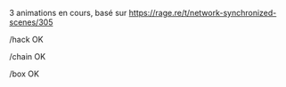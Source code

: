 3 animations en cours, basé sur https://rage.re/t/network-synchronized-scenes/305

/hack OK 

/chain OK

/box OK
